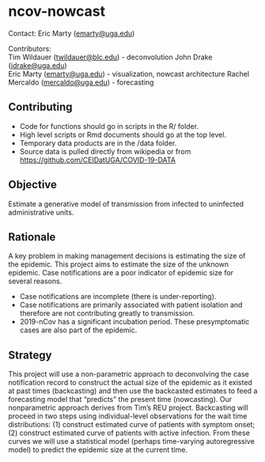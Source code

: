 
<!-- README.md is generated from README.Rmd. Please edit that file -->

# ncov-nowcast

<!-- badges: start -->

<!-- badges: end -->

Contact: Eric Marty (<emarty@uga.edu>)

Contributors:  
Tim Wildauer (<twildauer@blc.edu>) - deconvolution John Drake
(<jdrake@uga.edu>)  
Eric Marty (<emarty@uga.edu>) - visualization, nowcast architecture
Rachel Mercaldo (<mercaldo@uga.edu>) - forecasting

## Contributing

  - Code for functions should go in scripts in the R/ folder.
  - High level scripts or Rmd documents should go at the top level.
  - Temporary data products are in the /data folder.
  - Source data is pulled directly from wikipedia or from
    <https://github.com/CEIDatUGA/COVID-19-DATA>

## Objective

Estimate a generative model of transmission from infected to uninfected
administrative units.

## Rationale

A key problem in making management decisions is estimating the size of
the epidemic. This project aims to estimate the size of the unknown
epidemic. Case notifications are a poor indicator of epidemic size for
several reasons.

  - Case notifications are incomplete (there is under-reporting).
  - Case notifications are primarily associated with patient isolation
    and therefore are not contributing greatly to transmission.
  - 2019-nCov has a significant incubation period. These presymptomatic
    cases are also part of the epidemic.

## Strategy

This project will use a non-parametric approach to deconvolving the case
notification record to construct the actual size of the epidemic as it
existed at past times (backcasting) and then use the backcasted
estimates to feed a forecasting model that “predicts” the present time
(nowcasting). Our nonparametric approach derives from Tim’s REU project.
Backcasting will proceed in two steps using individual-level
observations for the wait time distributions: (1) construct estimated
curve of patients with symptom onset; (2) construct estimated curve of
patients with active infection. From these curves we will use a
statistical model (perhaps time-varying autoregressive model) to predict
the epidemic size at the current time.
